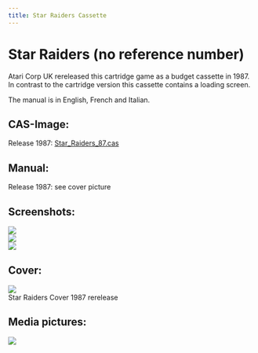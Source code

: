 ```yaml
---
title: Star Raiders Cassette
---
```

# Star Raiders (no reference number)  
Atari Corp UK rereleased this cartridge game as a budget cassette in 1987. In contrast to the cartridge version this cassette contains a loading screen.  
  
The manual is in English, French and Italian.  
  
## CAS-Image:  
Release 1987: [Star_Raiders_87.cas](attachments/Star_Raiders_87.cas)  
  
## Manual:  
Release 1987: see cover picture  
  
## Screenshots:  
![](attachments/Star_Raiders_87_Screenshot1.jpg)  
![](attachments/Star_Raiders_87_Screenshot2.jpg)  
![](attachments/Star_Raiders_87_Screenshot3.jpg)  
  
## Cover:  
![](attachments/Star_Raiders_87_cover.jpg)  
Star Raiders Cover 1987 rerelease  
  
## Media pictures:  
![](attachments/Star_Raiders_87_cassette.jpg)  
